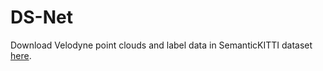 # DS-Net

Download Velodyne point clouds and label data in SemanticKITTI dataset [here](http://www.semantic-kitti.org/dataset.html#overview).
